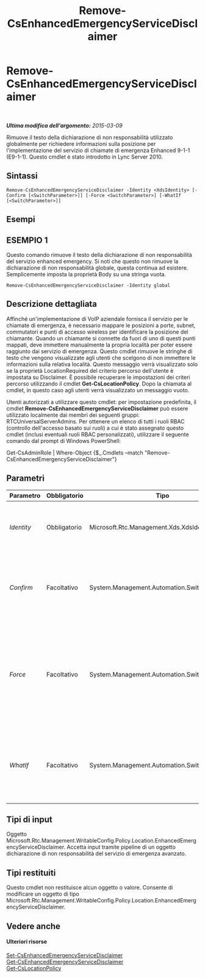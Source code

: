 ﻿---
title: Remove-CsEnhancedEmergencyServiceDisclaimer
TOCTitle: Remove-CsEnhancedEmergencyServiceDisclaimer
ms:assetid: 30a5aa8c-04b8-4c1f-92b3-88c86bf69a52
ms:mtpsurl: https://technet.microsoft.com/it-it/library/Gg425810(v=OCS.15)
ms:contentKeyID: 49300084
ms.date: 08/24/2015
mtps_version: v=OCS.15
ms.translationtype: HT
---

# Remove-CsEnhancedEmergencyServiceDisclaimer

 

_**Ultima modifica dell'argomento:** 2015-03-09_

Rimuove il testo della dichiarazione di non responsabilità utilizzato globalmente per richiedere informazioni sulla posizione per l'implementazione del servizio di chiamate di emergenza Enhanced 9-1-1 (E9-1-1). Questo cmdlet è stato introdotto in Lync Server 2010.

## Sintassi

    Remove-CsEnhancedEmergencyServiceDisclaimer -Identity <XdsIdentity> [-Confirm [<SwitchParameter>]] [-Force <SwitchParameter>] [-WhatIf [<SwitchParameter>]]

## Esempi

## ESEMPIO 1

Questo comando rimuove il testo della dichiarazione di non responsabilità del servizio enhanced emergency. Si noti che questo non rimuove la dichiarazione di non responsabilità globale, questa continua ad esistere. Semplicemente imposta la proprietà Body su una stringa vuota.

    Remove-CsEnhancedEmergencyServiceDisclaimer -Identity global

## Descrizione dettagliata

Affinché un'implementazione di VoIP aziendale fornisca il servizio per le chiamate di emergenza, è necessario mappare le posizioni a porte, subnet, commutatori e punti di accesso wireless per identificare la posizione del chiamante. Quando un chiamante si connette da fuori di uno di questi punti mappati, deve immettere manualmente la propria località per poter essere raggiunto dai servizio di emergenza. Questo cmdlet rimuove le stringhe di testo che vengono visualizzate agli utenti che scelgono di non immettere le informazioni sulla relativa località. Questo messaggio verrà visualizzato solo se la proprietà LocationRequired del criterio percorso dell'utente è impostata su Disclaimer. È possibile recuperare le impostazioni dei criteri percorso utilizzando il cmdlet **Get-CsLocationPolicy**. Dopo la chiamata al cmdlet, in questo caso agli utenti verrà visualizzato un messaggio vuoto.

Utenti autorizzati a utilizzare questo cmdlet: per impostazione predefinita, il cmdlet **Remove-CsEnhancedEmergencyServiceDisclaimer** può essere utilizzato localmente dai membri dei seguenti gruppi: RTCUniversalServerAdmins. Per ottenere un elenco di tutti i ruoli RBAC (controllo dell'accesso basato sui ruoli) a cui è stato assegnato questo cmdlet (inclusi eventuali ruoli RBAC personalizzati), utilizzare il seguente comando dal prompt di Windows PowerShell:

Get-CsAdminRole | Where-Object {$\_.Cmdlets –match "Remove-CsEnhancedEmergencyServiceDisclaimer"}

## Parametri


<table>
<colgroup>
<col style="width: 25%" />
<col style="width: 25%" />
<col style="width: 25%" />
<col style="width: 25%" />
</colgroup>
<thead>
<tr class="header">
<th>Parametro</th>
<th>Obbligatorio</th>
<th>Tipo</th>
<th>Descrizione</th>
</tr>
</thead>
<tbody>
<tr class="odd">
<td><p><em>Identity</em></p></td>
<td><p>Obbligatorio</p></td>
<td><p>Microsoft.Rtc.Management.Xds.XdsIdentity</p></td>
<td><p>Questo valore è obbligatorio e deve essere impostato su Global.</p></td>
</tr>
<tr class="even">
<td><p><em>Confirm</em></p></td>
<td><p>Facoltativo</p></td>
<td><p>System.Management.Automation.SwitchParameter</p></td>
<td><p>Viene visualizzata una richiesta di conferma prima di eseguire il comando.</p></td>
</tr>
<tr class="odd">
<td><p><em>Force</em></p></td>
<td><p>Facoltativo</p></td>
<td><p>System.Management.Automation.SwitchParameter</p></td>
<td><p>Consente di evitare la visualizzazione delle richieste di conferma che altrimenti verrebbero visualizzate prima che vengano apportate le modifiche.</p></td>
</tr>
<tr class="even">
<td><p><em>WhatIf</em></p></td>
<td><p>Facoltativo</p></td>
<td><p>System.Management.Automation.SwitchParameter</p></td>
<td><p>Descrive ciò che accadrebbe se si eseguisse il comando senza eseguirlo realmente.</p></td>
</tr>
</tbody>
</table>


## Tipi di input

Oggetto Microsoft.Rtc.Management.WritableConfig.Policy.Location.EnhancedEmergencyServiceDisclaimer. Accetta input tramite pipeline di un oggetto dichiarazione di non responsabilità del servizio di emergenza avanzato.

## Tipi restituiti

Questo cmdlet non restituisce alcun oggetto o valore. Consente di modificare un oggetto di tipo Microsoft.Rtc.Management.WritableConfig.Policy.Location.EnhancedEmergencyServiceDisclaimer.

## Vedere anche

#### Ulteriori risorse

[Set-CsEnhancedEmergencyServiceDisclaimer](set-csenhancedemergencyservicedisclaimer.md)  
[Get-CsEnhancedEmergencyServiceDisclaimer](get-csenhancedemergencyservicedisclaimer.md)  
[Get-CsLocationPolicy](get-cslocationpolicy.md)

